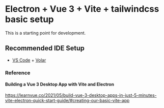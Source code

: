 # Electron + Vue 3 + Vite + tailwindcss basic setup

This is a starting point for development.

## Recommended IDE Setup

- [VS Code](https://code.visualstudio.com/) + [Volar](https://marketplace.visualstudio.com/items?itemName=johnsoncodehk.volar)
 

### Reference
#### Building a Vue 3 Desktop App with Vite and Electron
https://learnvue.co/2021/05/build-vue-3-desktop-apps-in-just-5-minutes-vite-electron-quick-start-guide/#creating-our-basic-vite-app